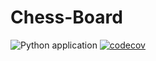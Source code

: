 # Chess-Board
![Python application](https://github.com/alysonbg/chessapi/workflows/Python%20application/badge.svg)
[![codecov](https://codecov.io/gh/alysonbg/chessapi/branch/main/graph/badge.svg?token=X88VO0WK32)](https://codecov.io/gh/alysonbg/chessapi)